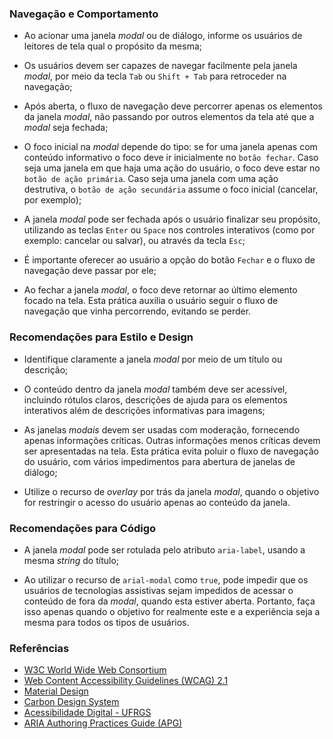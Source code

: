 ### Navegação e Comportamento

-   Ao acionar uma janela *modal* ou de diálogo, informe os usuários de leitores de tela qual o propósito da mesma;

-   Os usuários devem ser capazes de navegar facilmente pela janela *modal*, por meio da tecla `Tab` ou `Shift + Tab` para retroceder na navegação;

-   Após aberta, o fluxo de navegação deve percorrer apenas os elementos da janela *modal*, não passando por outros elementos da tela até que a *modal* seja fechada;

-   O foco inicial na *modal* depende do tipo: se for uma janela apenas com conteúdo informativo o foco deve ir inicialmente no `botão fechar`. Caso seja uma janela em que haja uma ação do usuário, o foco deve estar no `botão de ação primária`. Caso seja uma janela com uma ação destrutiva, o `botão de ação secundária` assume o foco inicial (cancelar, por exemplo);

-   A janela *modal* pode ser fechada após o usuário finalizar seu propósito, utilizando as teclas `Enter` ou `Space` nos controles interativos (como por exemplo: cancelar ou salvar), ou através da tecla `Esc`;

-   É importante oferecer ao usuário a opção do botão `Fechar` e o fluxo de navegação deve passar por ele;

-   Ao fechar a janela *modal*, o foco deve retornar ao último elemento focado na tela. Esta prática auxilia o usuário seguir o fluxo de navegação que vinha percorrendo, evitando se perder.

### Recomendações para Estilo e Design

-   Identifique claramente a janela *modal* por meio de um título ou descrição;

-   O conteúdo dentro da janela *modal* também deve ser acessível, incluindo rótulos claros, descrições de ajuda para os elementos interativos além de descrições informativas para imagens;

-   As janelas *modais* devem ser usadas ​​com moderação, fornecendo apenas informações críticas. Outras informações menos críticas devem ser apresentadas na tela. Esta prática evita poluir o fluxo de navegação do usuário, com vários impedimentos para abertura de janelas de diálogo;

-   Utilize o recurso de *overlay* por trás da janela *modal*, quando o objetivo for restringir o acesso do usuário apenas ao conteúdo da janela.

### Recomendações para Código

-   A janela *modal* pode ser rotulada pelo atributo `aria-label`, usando a mesma *string* do título;

-   Ao utilizar o recurso de `arial-modal` como `true`, pode impedir que os usuários de tecnologias assistivas sejam impedidos de acessar o conteúdo de fora da *modal*, quando esta estiver aberta. Portanto, faça isso apenas quando o objetivo for realmente este e a experiência seja a mesma para todos os tipos de usuários.

### Referências

-   [W3C World Wide Web Consortium](https://www.w3.org/)
-   [Web Content Accessibility Guidelines (WCAG) 2.1](https://www.w3.org/TR/WCAG21/)
-   [Material Design](https://m3.material.io/components/date-pickers/accessibility)
-   [Carbon Design System](https://carbondesignsystem.com/components/date-picker/accessibility)
-   [Acessibilidade Digital - UFRGS](https://www.ufrgs.br/acessibilidadedigital/modais-com-acessibilidade/)
-   [ARIA Authoring Practices Guide (APG)](https://www.w3.org/WAI/ARIA/apg/patterns/dialog-modal/)
